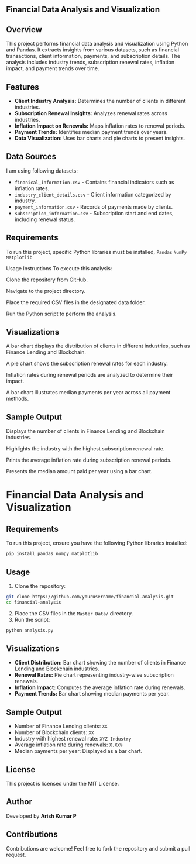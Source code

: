 ## Financial Data Analysis and Visualization
## Overview
This project performs financial data analysis and visualization using Python and Pandas. It extracts insights from various datasets, such as financial transactions, client information, payments, and subscription details. The analysis includes industry trends, subscription renewal rates, inflation impact, and payment trends over time.


## Features
- **Client Industry Analysis:** Determines the number of clients in different industries.
- **Subscription Renewal Insights:** Analyzes renewal rates across industries.
- **Inflation Impact on Renewals:** Maps inflation rates to renewal periods.
- **Payment Trends:** Identifies median payment trends over years.
- **Data Visualization:** Uses bar charts and pie charts to present insights.

## Data Sources
I am using following datasets:
- `finanical_information.csv` - Contains financial indicators such as inflation rates.
- `industry_client_details.csv` - Client information categorized by industry.
- `payment_information.csv` - Records of payments made by clients.
- `subscription_information.csv` - Subscription start and end dates, including renewal status.

## Requirements
To run this project, specific Python libraries must be installed, 
`Pandas`
`NumPy`
`Matplotlib`

Usage Instructions
To execute this analysis:

Clone the repository from GitHub.

Navigate to the project directory.

Place the required CSV files in the designated data folder.

Run the Python script to perform the analysis.

## Visualizations
A bar chart displays the distribution of clients in different industries, such as Finance Lending and Blockchain.

A pie chart shows the subscription renewal rates for each industry.

Inflation rates during renewal periods are analyzed to determine their impact.

A bar chart illustrates median payments per year across all payment methods.

## Sample Output
Displays the number of clients in Finance Lending and Blockchain industries.

Highlights the industry with the highest subscription renewal rate.

Prints the average inflation rate during subscription renewal periods.

Presents the median amount paid per year using a bar chart.


# Financial Data Analysis and Visualization




## Requirements
To run this project, ensure you have the following Python libraries installed:
```bash
pip install pandas numpy matplotlib
```

## Usage
1. Clone the repository:
```bash
git clone https://github.com/yourusername/financial-analysis.git
cd financial-analysis
```
2. Place the CSV files in the `Master Data/` directory.
3. Run the script:
```bash
python analysis.py
```

## Visualizations
- **Client Distribution:** Bar chart showing the number of clients in Finance Lending and Blockchain industries.
- **Renewal Rates:** Pie chart representing industry-wise subscription renewals.
- **Inflation Impact:** Computes the average inflation rate during renewals.
- **Payment Trends:** Bar chart showing median payments per year.

## Sample Output
- Number of Finance Lending clients: `XX`
- Number of Blockchain clients: `XX`
- Industry with highest renewal rate: `XYZ Industry`
- Average inflation rate during renewals: `X.XX%`
- Median payments per year: Displayed as a bar chart.

## License
This project is licensed under the MIT License.

## Author
Developed by **Arish Kumar P**

## Contributions
Contributions are welcome! Feel free to fork the repository and submit a pull request.


